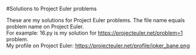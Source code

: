 #Solutions to Project Euler problems

These are my solutions for Project Euler problems.
The file name equals problem name on Project Euler.
<br>For example: 16.py is my solution for https://projecteuler.net/problem=1 problem.
<br>My profile on Project Euler: https://projecteuler.net/profile/joker_bane.png
